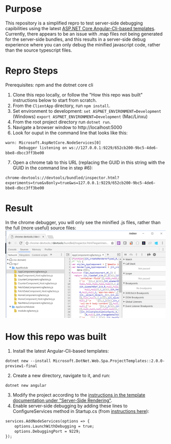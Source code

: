 # Purpose

This repository is a simplified repro to test server-side debugging capibilities using the latest [ASP.NET Core Angular-Cli-based templates](https://docs.microsoft.com/en-us/aspnet/core/spa/index#installation). Currently, there appears to be an issue with .map files not being generated for the server-side bundles, and this results in a server-side debug experience where you can only debug the minified javascript code, rather than the source typescript files.

# Repro Steps

Prerequisites: npm and the dotnet core cli

1. Clone this repo locally, or follow the "How this repo was built" instructions below to start from scratch.
2. From the `ClientApp` directory, run `npm install`.
3. Set environment to development: `set ASPNET_ENVIRONMENT=Development` (Windows) `export ASPNET_ENVIRONMENT=Development` (Mac/Linxu)
4. From the root project directory run `dotnet run`.
5. Navigate a browser window to http://localhost:5000
6. Look for ouput in the command line that looks like this:
```
warn: Microsoft.AspNetCore.NodeServices[0]
      Debugger listening on ws://127.0.0.1:9229/652cb200-9bc5-4de6-bbe8-dbcc3ff3be00
```
7. Open a chrome tab to this URL (replacing the GUID in this string with the GUID in the command line in step #6):
```
chrome-devtools://devtools/bundled/inspector.html?experiments=true&v8only=true&ws=127.0.0.1:9229/652cb200-9bc5-4de6-bbe8-dbcc3ff3be00
```


# Result
In the chrome debugger, you will only see the minified .js files, rather than the full (more useful) source files:
![chrome debugger](https://github.com/astegmaier/dotnet-angular-cli-ssr-debug-test/raw/master/Repro.png)

# How this repo was built
1. Install the latest Angular-Cli-based templates:
```
dotnet new --install Microsoft.DotNet.Web.Spa.ProjectTemplates::2.0.0-preview1-final
```
2. Create a new directory, navigate to it, and run:
```
dotnet new angular
```
3. Modify the project according to the [instructions in the template documentation under "Server-Side Rendering"](https://docs.microsoft.com/en-us/aspnet/core/spa/angular?tabs=visual-studio#server-side-rendering).
4. Enable server-side debugging by adding these lines to ConfigureServices method in Startup.cs (from [instructions here](https://github.com/aspnet/JavaScriptServices/tree/dev/src/Microsoft.AspNetCore.SpaServices#debugging-your-javascripttypescript-code-when-it-runs-on-the-server)):

```
services.AddNodeServices(options => {
    options.LaunchWithDebugging = true;
    options.DebuggingPort = 9229;
});
```